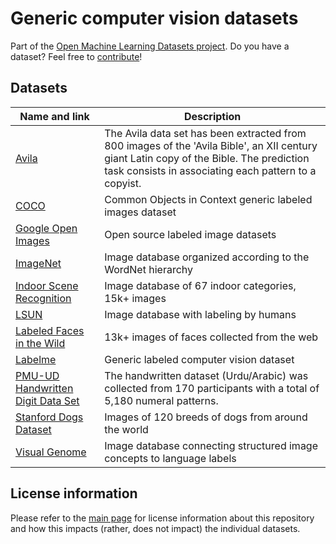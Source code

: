 # Generic computer vision datasets
Part of the [Open Machine Learning Datasets project](https://github.com/meetaime/open-machine-learning-datasets/blob/master/README.md). Do you have a dataset? Feel free to [contribute](https://github.com/meetaime/open-machine-learning-datasets/blob/master/README.md)!

## Datasets
| Name and link | Description |
| ---- | ----------- |
| [Avila](https://archive.ics.uci.edu/ml/datasets/Avila) | The Avila data set has been extracted from 800 images of the 'Avila Bible', an XII century giant Latin copy of the Bible. The prediction task consists in associating each pattern to a copyist. |
| [COCO](http://cocodataset.org) | Common Objects in Context generic labeled images dataset
| [Google Open Images](https://ai.googleblog.com/2016/09/introducing-open-images-dataset.html) | Open source labeled image datasets
| [ImageNet](http://image-net.org/) | Image database organized according to the WordNet hierarchy
| [Indoor Scene Recognition](http://web.mit.edu/torralba/www/indoor.html) | Image database of 67 indoor categories, 15k+ images
| [LSUN](https://www.yf.io/p/lsun) | Image database with labeling by humans
| [Labeled Faces in the Wild](http://vis-www.cs.umass.edu/lfw/) | 13k+ images of faces collected from the web
| [Labelme](http://labelme.csail.mit.edu/Release3.0/browserTools/php/dataset.php) | Generic labeled computer vision dataset
| [PMU-UD Handwritten Digit Data Set](https://archive.ics.uci.edu/ml/datasets/PMU-UD) | The handwritten dataset (Urdu/Arabic) was collected from 170 participants with a total of 5,180 numeral patterns. |
| [Stanford Dogs Dataset](http://vision.stanford.edu/aditya86/ImageNetDogs/) | Images of 120 breeds of dogs from around the world
| [Visual Genome](http://visualgenome.org/) | Image database connecting structured image concepts to language labels



## License information
Please refer to the [main page](https://github.com/meetaime/open-machine-learning-datasets/blob/master/README.md) for license information about this repository and how this impacts (rather, does not impact) the individual datasets.